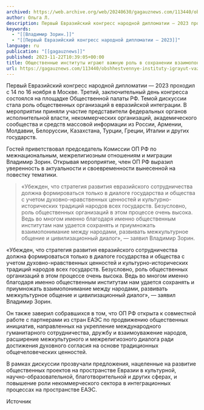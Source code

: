 ```yaml
---
archived: https://web.archive.org/web/20240630/gagauznews.com/113440/obshhestvennye-instituty-igrayut-vazhnuyu-rol-v-sohranenii-vzaimoponimaniya-mezhdu-narodami.html
author: Ольга Л.
description: Первый Евразийский конгресс народной дипломатии — 2023 проходил с 14 по 16 ноября в Москве. Третий, заключительный день конгресса состоялся на площадке Общественной палаты РФ. Темой дискуссии стала роль общественных организаций в евразийской интеграции. В мероприятии приняли участие представители федеральных органов исполнительной власти, некоммерческих организаций, академического сообщества и средств массовой информации из России, Армении, Молдавии, Белоруссии, Казахстана, Турции, Греции, Италии и других государств. Гостей приветствовал председатель Комиссии ОП РФ по межнациональным, межрелигиозным отношениям и миграции Владимир Зорин. Открывая мероприятие, член ОП РФ выразил уверенность в актуальности и своевременности вынесенной на повестку тематики. «Убежден, что стратегия развития евразийского сотрудничества должна формироваться […]
keywords:
  - "[[Владимир Зорин.]]"
  - "[[Первый Евразийский конгресс народной дипломатии — 2023]]"
language: ru
publication: "[[gagauznews]]"
published: 2023-11-22T10:39:05+00:00
title: Общественные институты играют важную роль в сохранении взаимопонимания между народами
url: https://gagauznews.com/113440/obshhestvennye-instituty-igrayut-vazhnuyu-rol-v-sohranenii-vzaimoponimaniya-mezhdu-narodami.html
---
```


Первый Евразийский конгресс народной дипломатии — 2023 проходил с 14 по 16 ноября в Москве. Третий, заключительный день конгресса состоялся на площадке Общественной палаты РФ. Темой дискуссии стала роль общественных организаций в евразийской интеграции. В мероприятии приняли участие представители федеральных органов исполнительной власти, некоммерческих организаций, академического сообщества и средств массовой информации из России, Армении, Молдавии, Белоруссии, Казахстана, Турции, Греции, Италии и других государств.

Гостей приветствовал председатель Комиссии ОП РФ по межнациональным, межрелигиозным отношениям и миграции Владимир Зорин. Открывая мероприятие, член ОП РФ выразил уверенность в актуальности и своевременности вынесенной на повестку тематики.



> «Убежден, что стратегия развития евразийского сотрудничества должна формироваться только в диалоге государства и общества с учетом духовно-нравственных ценностей и культурно-исторических традиций народов всех государств. Безусловно, роль общественных организаций в этом процессе очень высока. Ведь во многом именно благодаря именно общественным институтам нам удается сохранять и приумножать взаимопонимание между народами, развивать межкультурное общение и цивилизационный диалог», — заявил Владимир Зорин.

«Убежден, что стратегия развития евразийского сотрудничества должна формироваться только в диалоге государства и общества с учетом духовно-нравственных ценностей и культурно-исторических традиций народов всех государств. Безусловно, роль общественных организаций в этом процессе очень высока. Ведь во многом именно благодаря именно общественным институтам нам удается сохранять и приумножать взаимопонимание между народами, развивать межкультурное общение и цивилизационный диалог», — заявил Владимир Зорин.

Он также заверил собравшихся в том, что ОП РФ открыта к совместной работе с партнерами из стран ЕАЭС по продвижению общественных инициатив, направленных на укрепление международного гуманитарного сотрудничества, дружбу и взаимоуважение народов, расширение межкультурного и межрелигиозного диалога ради достижения духовного согласия на основе традиционных общечеловеческих ценностей.

В рамках дискуссии прозвучали предложения, нацеленные на развитие общественных проектов на пространстве Евразии в культурной, научно-образовательной, благотворительной и других сферах, и повышение роли некоммерческого сектора в интеграционных процессах на пространстве ЕАЭС.

Источник